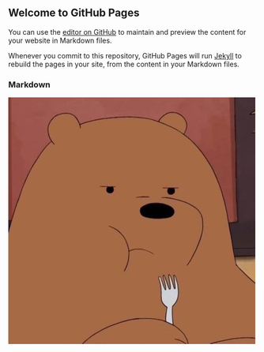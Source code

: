 
## Welcome to GitHub Pages

You can use the [editor on GitHub](https://github.com/yuanshuaifeng1/yuanshuaifeng1.github.io/edit/master/README.md) to maintain and preview the content for your website in Markdown files.

Whenever you commit to this repository, GitHub Pages will run [Jekyll](https://jekyllrb.com/) to rebuild the pages in your site, from the content in your Markdown files.

### Markdown
![image](https://github.com/yuanshuaifeng1/yuanshuaifeng1.github.io/blob/master/images/1.png)


